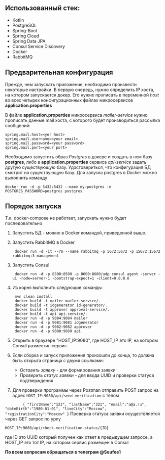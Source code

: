 ## Использованный стек:
- Kotlin
- PostgreSQL
- Spring-Boot
- Spring Cloud
- Spring Data JPA
- Consul Service Discovery
- Docker
- RabbitMQ

## Предварительная конфигурация

Прежде, чем запускать приложение, необходимо произвести некоторые настройки.
В первую очередь, нужно определить IP хоста, на котором запускается докер. 
Его нужно прописать в переменной _host_ во всех четырех конфигурационных файлах микросервисов **application.properties**

В файле **application.properties** микросервиса _mailer-service_ нужно прописать данные mail хоста, с которого будет производиться рассылка сообщений:
    
    spring.mail.host=<yor host>
    spring.mail.username=<your email>
    spring.mail.password=<your password>
    spring.mail.port=<your port>

Необходимо запустить образ _Postgres_ в докере и создать в нем базу **postgres**, либо в **application.properties** сервиса _api-service_ задать другую существующую базу.
Удостовериться, что конфигурация БД смотрит на существующую базу.
Для запуска postgres в Docker можно выполнить команду

    docker run -d -p 5432:5432 --name my-postgres -e POSTGRES_PASSWORD=postgres postgres
    
## Порядок запуска
Т.к. docker-compose не работает, запускать нужно будет последовательно
1. Запустить БД - можно в Docker командой, приведенной выше. 
2. Запустить RabbitMQ в Docker

        docker run -d -it --rm --name rabbitmq -p 5672:5672 -p 15672:15672 rabbitmq:3-management

3. Запустить Consul

        docker run -d -p 8500:8500 -p 8600:8600/udp consul agent -server -ui -node=server-1 -bootstrap-expect=1 -client=0.0.0.0

4. Из корня выполнить следующие команды: 
        
        mvn clean install
        docker build -t mailer mailer-service/.
        docker build -t idgenerator id-generator/.
        docker build -t approver approval-service/.
        docker build -t api api-service/.
        docker run -d -p 9084:9084 mailer
        docker run -d -p 9081:9081 idgenerator
        docker run -d -p 9082:9082 approver
        docker run -d -p 9080:9080 api

5. Открыть в браузере "HOST_IP:9080", где HOST_IP это IP, на котором Consul разместил сервис.
6. Если сборка и запуск приложения произошли до конца, то должна быть открыта страница с двумя ссылками: 
    - _Оставить заявку_ - для формирования заявки
    - _Проверить статус заявки_ - для ввода UUID и проверки статуса подтверждения
7. Для проверки программы через Postman отправить POST запрос на адрес 
`HOST_IP:9080/api/send-verification` с телом  

`        {
	        "firstName":"123",
	        "lastName":"321",
	        "email":"a@a.ru",
	        "dateBirth":"1980-01-01",
	        "liveCity":"Moscow",
	        "registrationCity":"Moscow"
        }`
 Проверка статуса заявки осуществляется через GET запрос по урлу 
 
 `HOST_IP:9080/api/check-verification-status/{ID}` 
 
 где ID это UUID который получен как ответ в предыдущем запросе,
 а HOST_IP это тот IP, на котором сервис размещен в Consul
 
 **По всем вопросам обращаться в телеграм @Soufee1**